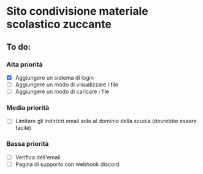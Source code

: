 # Sito condivisione materiale scolastico zuccante

## To do:
### Alta priorità
- [X]  Aggiungere un sistema di login
- [ ]  Aggiungere un modo di visualizzare i file
- [ ]  Aggiungere un modo di caricare i file
### Media priorità
- [ ]  Limitare gli indirizzi email solo al dominio della scuola (dovrebbe essere facile)
### Bassa priorità
- [ ]  Verifica dell'email
- [ ]  Pagina di supporto con webhook discord